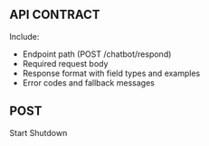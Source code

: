 ## API CONTRACT
Include:
- Endpoint path (POST /chatbot/respond)
- Required request body
- Response format with field types and examples
- Error codes and fallback messages


## POST
Start
Shutdown
